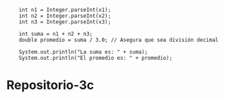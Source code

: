         int n1 = Integer.parseInt(x1);
        int n2 = Integer.parseInt(x2);
        int n3 = Integer.parseInt(x3);

        int suma = n1 + n2 + n3;
        double promedio = suma / 3.0; // Asegura que sea división decimal

        System.out.println("La suma es: " + suma);
        System.out.println("El promedio es: " + promedio);
# Repositorio-3c